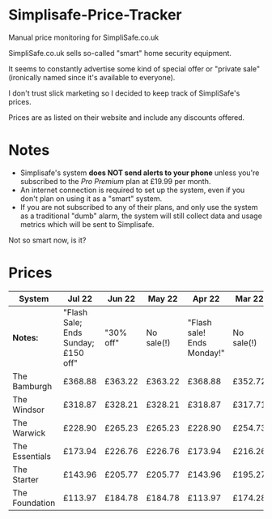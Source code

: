 # Simplisafe-Price-Tracker
Manual price monitoring for SimpliSafe.co.uk

SimpliSafe.co.uk sells so-called "smart" home security equipment.

It seems to constantly advertise some kind of special offer or "private sale" (ironically named since it's available to everyone).

I don't trust slick marketing so I decided to keep track of SimpliSafe's prices.

Prices are as listed on their website and include any discounts offered.

# Notes

* Simplisafe's system **does NOT send alerts to your phone** unless you're subscribed to the *Pro Premium* plan at £19.99 per month. 
* An internet connection is required to set up the system, even if you don't plan on using it as a "smart" system.
* If you are not subscribed to any of their plans, and only use the system as a traditional "dumb" alarm, the system will still collect data and usage metrics which will be sent to Simplisafe.

Not so smart now, is it?

# Prices

| System         | Jul 22                              | Jun 22    | May 22     | Apr 22                     | Mar 22     | Feb 22                     | Jan 22                     |
| -------------- | ------                              | ------    | ------     | ------                     | ---------- | ----------                 | ----------                 |
| **Notes:**     | "Flash Sale; Ends Sunday; £150 off" | "30% off" | No sale(!) | "Flash sale! Ends Monday!" | No sale(!) | "Private sale / Ends soon" | "Private sale / Ends soon" |
| The Bamburgh   | £368.88                             | £363.22   | £363.22    | £368.88                    | £352.72    | £353.88                    | £353.88                    |
| The Windsor    | £318.87                             | £328.21   | £328.21    | £318.87                    | £317.71    | £303.87                    | £303.87                    |
| The Warwick    | £228.90                             | £265.23   | £265.23    | £228.90                    | £254.73    | £213.90                    | £213.90                    |
| The Essentials | £173.94                             | £226.76   | £226.76    | £173.94                    | £216.26    | £158.94                    | £158.94                    |
| The Starter    | £143.96                             | £205.77   | £205.77    | £143.96                    | £195.27    | £128.96                    | £128.96                    |
| The Foundation | £113.97                             | £184.78   | £184.78    | £113.97                    | £174.28    | £98.97                     | £98.97                     |

